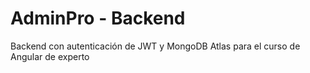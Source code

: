 # AdminPro - Backend

Backend con autenticación de JWT y MongoDB Atlas para el curso de Angular de experto